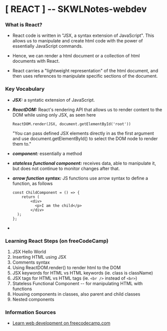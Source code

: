 # [ REACT ] -- SKWLNotes-webdev

### What is React?
* React code is written in "JSX, a syntax extension of JavaScript". This allows us to manipulate and create html code with the power of essentially JavaScript commands.
* Hence, we can render a html document or a collection of html documents with React.

* React carries a "lightweight representation" of the html document, and then uses references to manipulate specific sections of the document.	

### Key Vocabulary
* ***JSX:*** a syntatic extension of JavaScript.
* ***ReactDOM:*** React's rendering API that allows us to render content to the DOM while using only JSX, as seen here
	
	```
	ReactDOM.render(JSX, document.getElementById('root'))
	```
	"You can pass defined JSX elements directly in as the first argument and use document.getElementById() to select the DOM node to render them to."
* ***component:*** essentially a method
* ***stateless functional component:*** receives data, able to manipulate it, but does not continue to monitor changes after that.
* ***arrow function syntax:*** JS functions use arrow syntax to define a function, as follows
	
	```
	const ChildComponent = () => {
		return (
		    <div>
		      <p>I am the child</p>
		    </div>
	  );
	};
	```
* 

### Learning React Steps (on freeCodeCamp)
1. JSX Hello World
2. Inserting HTML using JSX
3. Comments syntax
4. Using ReactDOM.render() to render html to the DOM
5. JSX keywords for HTML vs HTML keywords (ie. class is className)
6. JSX tags for HTML vs HTML tags (ie. `<br />` instead of `<br>`)
7. Stateless Functional Component -- for manipulating HTML with functions
8. Housing components in classes, also parent and child classes
9. Nested components

### Information Sources
* [Learn web development on freecodecamp.com](https://www.freecodecamp.org/learn/)
